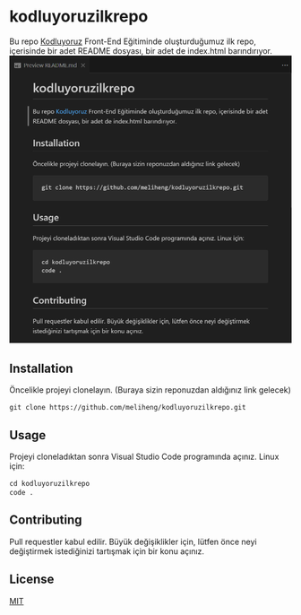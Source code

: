 # kodluyoruzilkrepo
Bu repo [Kodluyoruz](https://kodluyoruz.org/) Front-End Eğitiminde oluşturduğumuz ilk repo, içerisinde bir adet  README dosyası, bir adet de index.html barındırıyor.
![image](image.png)

## Installation
Öncelikle projeyi clonelayın. (Buraya sizin reponuzdan aldığınız link gelecek)
``` 
git clone https://github.com/meliheng/kodluyoruzilkrepo.git
```
## Usage
Projeyi cloneladıktan sonra Visual Studio Code programında açınız.
Linux için:
```
cd kodluyoruzilkrepo
code .
```
## Contributing
Pull requestler kabul edilir. Büyük değişiklikler için, lütfen önce neyi değiştirmek istediğinizi tartışmak için bir konu açınız.
## License
[MIT](https://choosealicense.com/licenses/mit/)
